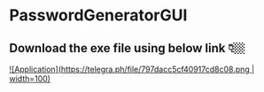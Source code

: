 # PasswordGeneratorGUI

## Download the exe file using below link 👇🏼

[![Application](https://telegra.ph/file/797dacc5cf40917cd8c08.png | width=100)](https://drive.google.com/file/d/1X_ykdJvQS-CA-QNk9H0ByBEe08E0WdbC/view?usp=drivesdk)

